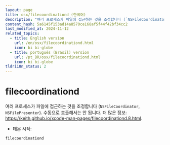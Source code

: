 ```yaml
---
layout: page
title: osx/filecoordinationd (한국어)
description: "여러 프로세스가 파일에 접근하는 것을 조정합니다 (`NSFileCoordinator`, `NSFilePresenter`)."
content_hash: 5a6145f153ad14a8570ce168af5f44f42bf34cc2
last_modified_at: 2024-11-12
related_topics:
  - title: English version
    url: /en/osx/filecoordinationd.html
    icon: bi bi-globe
  - title: português (Brasil) version
    url: /pt_BR/osx/filecoordinationd.html
    icon: bi bi-globe
tldri18n_status: 2
---
```

# filecoordinationd

여러 프로세스가 파일에 접근하는 것을 조정합니다 (`NSFileCoordinator`, `NSFilePresenter`).
수동으로 호출해서는 안 됩니다.
더 많은 정보: <https://keith.github.io/xcode-man-pages/filecoordinationd.8.html>.

- 데몬 시작:

`filecoordinationd`
